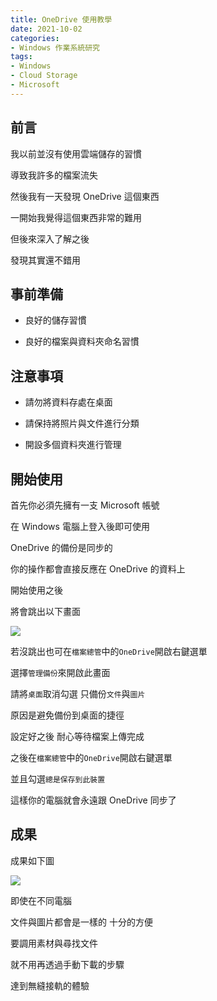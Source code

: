 ```yaml
---
title: OneDrive 使用教學
date: 2021-10-02
categories:
- Windows 作業系統研究
tags:
- Windows
- Cloud Storage
- Microsoft
---
```


## 前言

我以前並沒有使用雲端儲存的習慣

導致我許多的檔案流失

然後我有一天發現 OneDrive 這個東西

一開始我覺得這個東西非常的難用

但後來深入了解之後

發現其實還不錯用

## 事前準備

- 良好的儲存習慣

- 良好的檔案與資料夾命名習慣

## 注意事項

- 請勿將資料存處在桌面

- 請保持將照片與文件進行分類

- 開設多個資料夾進行管理

## 開始使用

首先你必須先擁有一支 Microsoft 帳號

在 Windows 電腦上登入後即可使用

OneDrive 的備份是同步的

你的操作都會直接反應在 OneDrive 的資料上

開始使用之後

將會跳出以下畫面

![](https://i.imgur.com/nUYWnM2.png)

若沒跳出也可在`檔案總管`中的`OneDrive`開啟右鍵選單

選擇`管理備份`來開啟此畫面

請將`桌面`取消勾選 只備份`文件`與`圖片`

原因是避免備份到桌面的捷徑

設定好之後 耐心等待檔案上傳完成

之後在`檔案總管`中的`OneDrive`開啟右鍵選單

並且勾選`總是保存到此裝置`

這樣你的電腦就會永遠跟 OneDrive 同步了

## 成果

成果如下圖

![](https://i.imgur.com/bYUY4UX.png)

即使在不同電腦

文件與圖片都會是一樣的 十分的方便

要調用素材與尋找文件

就不用再透過手動下載的步驟

達到無縫接軌的體驗
